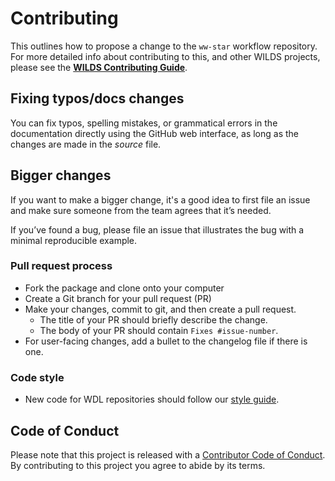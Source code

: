 # Contributing

This outlines how to propose a change to the `ww-star` workflow repository. 
For more detailed info about contributing to this, and other WILDS projects, please see the
[**WILDS Contributing Guide**](https://getwilds.org/guide/). 

## Fixing typos/docs changes

You can fix typos, spelling mistakes, or grammatical errors in the documentation directly using the GitHub web interface, as long as the changes are made in the _source_ file. 

## Bigger changes

If you want to make a bigger change, it's a good idea to first file an issue and make sure someone from the team agrees that it’s needed. 

If you’ve found a bug, please file an issue that illustrates the bug with a minimal 
reproducible example.

### Pull request process

*   Fork the package and clone onto your computer
*   Create a Git branch for your pull request (PR)
*   Make your changes, commit to git, and then create a pull request.
    *   The title of your PR should briefly describe the change.
    *   The body of your PR should contain `Fixes #issue-number`.
*  For user-facing changes, add a bullet to the changelog file if there is one.

### Code style

*   New code for WDL repositories should follow our [style guide](https://getwilds.org/guide/wdlconfig.html). 

## Code of Conduct

Please note that this project is released with a
[Contributor Code of Conduct](.github/CODE_OF_CONDUCT.md). By contributing to this
project you agree to abide by its terms.
